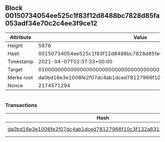 ## Block 00150734054ee525c1f83f12d8488bc7828d85fa053adf34e70c2c4ee3f9ce12

Attribute | Value
--- | ---
Height | 5976
Hash | 00150734054ee525c1f83f12d8488bc7828d85fa053adf34e70c2c4ee3f9ce12
Timestamp | 2021-04-07T02:37:33+00:00
Target | 0100000000000000000000000000000000000000000000000000000000000000
Merke root | da0bd16e3e1006fe2f07dc4ab1dced78127966f10c3f132a831a1d3caecb0b2e
Nonce | 2174571294

```

```

### Transactions

Hash | Amount
--- | ---
[da0bd16e3e1006fe2f07dc4ab1dced78127966f10c3f132a831a1d3caecb0b2e](da0bd16e3e1006fe2f07dc4ab1dced78127966f10c3f132a831a1d3caecb0b2e.md) | 10.00000000 SKEPTI 
